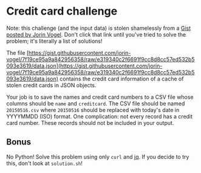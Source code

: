 # Credit card challenge

Note: this challenge (and the input data) is stolen shamelessly from a
[Gist posted by Jorin
Vogel](https://gist.github.com/jorin-vogel/2e43ffa981a97bc17259). Don't
click that link until you've tried to solve the problem; it's literally
a list of solutions!

The file
[https://gist.githubusercontent.com/jorin-vogel/7f19ce95a9a842956358/raw/e319340c2f6691f9cc8d8cc57ed532b5093e3619/data.json](https://gist.githubusercontent.com/jorin-vogel/7f19ce95a9a842956358/raw/e319340c2f6691f9cc8d8cc57ed532b5093e3619/data.json)
contains the credit card information of a cache of stolen credit cards
in JSON objects. 

Your job is to save the names and credit card numbers to a CSV file
whose columns should be `name` and `creditcard`. The CSV file should be
named `20150516.csv` where `20150516` should be replaced with today's
date in YYYYMMDD (ISO) format. One complication: not every record has a
credit card number. These records should not be included in your output.

## Bonus

No Python! Solve this problem using only `curl` and
[jq](https://stedolan.github.io/jq/). If you decide to try this, don't
look at `solution.sh`!
